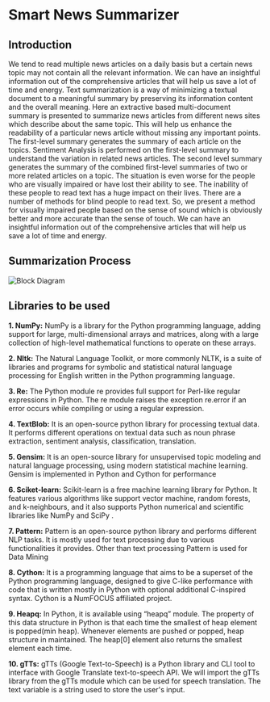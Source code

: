 # Smart News Summarizer

## Introduction
We tend to read multiple news articles on a daily basis but a certain news topic may not contain 
all the relevant information. We can have an insightful information out of the comprehensive 
articles that will help us save a lot of time and energy. Text summarization is a way of minimizing 
a textual document to a meaningful summary by preserving its information content and the overall 
meaning. Here an extractive based multi-document summary is presented to summarize news 
articles from different news sites which describe about the same topic. This will help us enhance 
the readability of a particular news article without missing any important points. The first-level 
summary generates the summary of each article on the topics. Sentiment Analysis is performed on 
the first-level summary to understand the variation in related news articles. The second level 
summary generates the summary of the combined first-level summaries of two or more related 
articles on a topic. The situation is even worse for the people who are visually impaired or have 
lost their ability to see. The inability of these people to read text has a huge impact on their lives. 
There are a number of methods for blind people to read text. So, we present a method for visually 
impaired people based on the sense of sound which is obviously better and more accurate than the 
sense of touch. We can have an insightful information out of the comprehensive articles that will 
help us save a lot of time and energy. 

## Summarization Process
![Block Diagram](https://user-images.githubusercontent.com/58966938/142477207-a9d9a4ce-d351-474d-a34a-8b769013e97c.jpg)

## Libraries to be used
**1. NumPy:** NumPy is a library for the Python programming language, adding support for 
large, multi-dimensional arrays and matrices, along with a large collection of high-level 
mathematical functions to operate on these arrays.

**2. Nltk:** The Natural Language Toolkit, or more commonly NLTK, is a suite of libraries and 
programs for symbolic and statistical natural language processing for English written in 
the Python programming language.

**3. Re:** The Python module re provides full support for Perl-like regular expressions in Python.
The re module raises the exception re.error if an error occurs while compiling or using a 
regular expression.

**4. TextBlob:** It is an open-source python library for processing textual data. It performs 
different operations on textual data such as noun phrase extraction, sentiment analysis, 
classification, translation.

**5. Gensim:** It is an open-source library for unsupervised topic modeling and natural language 
processing, using modern statistical machine learning. Gensim is implemented in Python 
and Cython for performance

**6. Sciket-learn:** Scikit-learn is a free machine learning library for Python. It features various 
algorithms like support vector machine, random forests, and k-neighbours, and it also 
supports Python numerical and scientific libraries like NumPy and SciPy .

**7. Pattern:** Pattern is an open-source python library and performs different NLP tasks. It is 
mostly used for text processing due to various functionalities it provides. Other than text 
processing Pattern is used for Data Mining

**8. Cython:** It is a programming language that aims to be a superset of the Python 
programming language, designed to give C-like performance with code that is written 
mostly in Python with optional additional C-inspired syntax. Cython is a NumFOCUS 
affiliated project.

**9. Heapq:** In Python, it is available using “heapq” module. The property of this data structure 
in Python is that each time the smallest of heap element is popped(min heap). Whenever 
elements are pushed or popped, heap structure in maintained. The heap[0] element also 
returns the smallest element each time.

**10. gTTs:** gTTs (Google Text-to-Speech) is a Python library and CLI tool to interface with 
Google Translate text-to-speech API. We will import the gTTs library from the gTTs
module which can be used for speech translation. The text variable is a string used to store 
the user's input.


